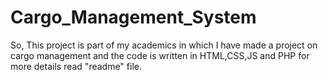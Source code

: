 # Cargo_Management_System
So, This project is part of my academics in which I have made a project on cargo management and the code is written in HTML,CSS,JS and PHP for more details read "readme" file.
